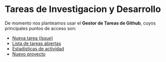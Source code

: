 # Tareas de Investigacion y Desarrollo

De momento nos planteamos usar el **Gestor de Tareas de Github**, cuyos principales puntos de acceso son:

* [Nueva tarea (*Issue*)](https://github.com/somosazucar/investigacion-desarrollo/issues/new)
* [Lista de tareas abiertas](https://github.com/somosazucar/investigacion-desarrollo/issues)
* [Estadísticas de actividad](https://github.com/somosazucar/investigacion-desarrollo/pulse)
* [Nuevo proyecto](https://github.com/organizations/somosazucar/repositories/new)
